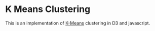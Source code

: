 # K Means Clustering

This is an implementation of [K-Means](https://en.wikipedia.org/wiki/K-means_clustering) 
clustering in D3 and javascript.
